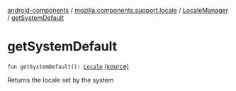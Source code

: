 [android-components](../../index.md) / [mozilla.components.support.locale](../index.md) / [LocaleManager](index.md) / [getSystemDefault](./get-system-default.md)

# getSystemDefault

`fun getSystemDefault(): `[`Locale`](https://developer.android.com/reference/java/util/Locale.html) [(source)](https://github.com/mozilla-mobile/android-components/blob/master/components/support/locale/src/main/java/mozilla/components/support/locale/LocaleManager.kt#L66)

Returns the locale set by the system

